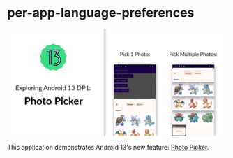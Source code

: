# per-app-language-preferences

<div align="center">
    <img src="screenshots/android-13-photo-picker.png" />
</div>

This application demonstrates Android 13's new feature: [Photo Picker](https://developer.android.com/about/versions/13/features/photopicker).
